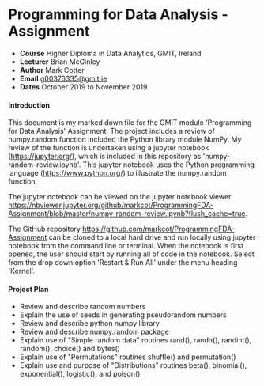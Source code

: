 # Programming for Data Analysis - Assignment
- **Course** Higher Diploma in Data Analytics, GMIT, Ireland
- **Lecturer** Brian McGinley
- **Author** Mark Cotter
- **Email** g00376335@gmit.ie
- **Dates** October 2019 to November 2019

#### Introduction
This document is my marked down file for the GMIT module 'Programming for Data Analysis' Assignment. The project includes a review of numpy.random function included the Python library module NumPy. My review of the function is undertaken using a jupyter notebook (https://jupyter.org/), which is included in this repository as 'numpy-random-review.ipynb'. This jupyter notebook uses the Python programming language (https://www.python.org/) to illustrate the numpy.random function.

The jupyter notebook can be viewed on the jupyter notebook viewer https://nbviewer.jupyter.org/github/markcot/ProgrammingFDA-Assignment/blob/master/numpy-random-review.ipynb?flush_cache=true.

The GitHub repository https://github.com/markcot/ProgrammingFDA-Assignment can be cloned to a local hard drive and run locally using jupyter notebook from the command line or terminal. When the notebook is first opened, the user should start by running all of code in the notebook. Select from the drop down option 'Restart & Run All' under the menu heading 'Kernel'.

#### Project Plan

- Review and describe random numbers
- Explain the use of seeds in generating pseudorandom numbers
- Review and describe python numpy library
- Review and describe numpy.random package
- Explain use of "Simple random data" routines rand(), randn(), randint(), random(), choice() and bytes()
- Explain use of "Permutations" routines shuffle() and permutation()
- Explain use and purpose of "Distributions" routines beta(), binomial(), exponential(), logistic(), and poison()
